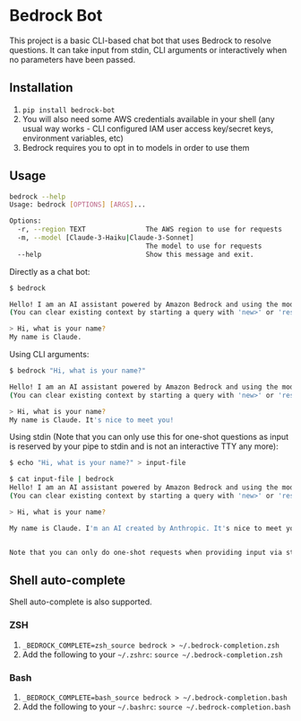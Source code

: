 # Bedrock Bot

This project is a basic CLI-based chat bot that uses Bedrock to resolve questions. It can take input from stdin, CLI arguments or interactively when no parameters have been passed.

## Installation

1. `pip install bedrock-bot`
2. You will also need some AWS credentials available in your shell (any usual way works - CLI configured IAM user access key/secret keys, environment variables, etc)
3. Bedrock requires you to opt in to models in order to use them

## Usage

```bash
bedrock --help
Usage: bedrock [OPTIONS] [ARGS]...

Options:
  -r, --region TEXT               The AWS region to use for requests
  -m, --model [Claude-3-Haiku|Claude-3-Sonnet]
                                  The model to use for requests
  --help                          Show this message and exit.
```

Directly as a chat bot:

```bash
$ bedrock

Hello! I am an AI assistant powered by Amazon Bedrock and using the model Claude-3-Haiku. Enter 'quit' or 'exit' at any time to exit. How may I help you today?
(You can clear existing context by starting a query with 'new>' or 'reset>')

> Hi, what is your name?
My name is Claude.
```

Using CLI arguments:

```bash
$ bedrock "Hi, what is your name?"

Hello! I am an AI assistant powered by Amazon Bedrock and using the model Claude-3-Haiku. Enter 'quit' or 'exit' at any time to exit. How may I help you today?
(You can clear existing context by starting a query with 'new>' or 'reset>')

> Hi, what is your name?
My name is Claude. It's nice to meet you!
```

Using stdin (Note that you can only use this for one-shot questions as input is reserved by your pipe to stdin and is not an interactive TTY any more):

```bash
$ echo "Hi, what is your name?" > input-file

$ cat input-file | bedrock
Hello! I am an AI assistant powered by Amazon Bedrock and using the model Claude-3-Haiku. Enter 'quit' or 'exit' at any time to exit. How may I help you today?
(You can clear existing context by starting a query with 'new>' or 'reset>')

> Hi, what is your name?

My name is Claude. I'm an AI created by Anthropic. It's nice to meet you!                                                         


Note that you can only do one-shot requests when providing input via stdin
```

## Shell auto-complete

Shell auto-complete is also supported.

### ZSH

1. `_BEDROCK_COMPLETE=zsh_source bedrock > ~/.bedrock-completion.zsh`
2. Add the following to your `~/.zshrc`: `source ~/.bedrock-completion.zsh`

### Bash

1. `_BEDROCK_COMPLETE=bash_source bedrock > ~/.bedrock-completion.bash`
2. Add the following to your `~/.bashrc`: `source ~/.bedrock-completion.bash`
